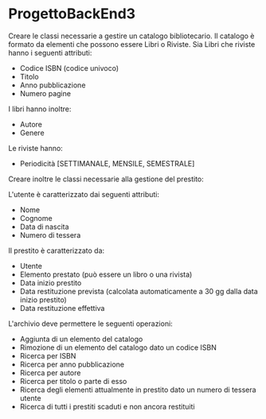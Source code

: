 # ProgettoBackEnd3
Creare le classi necessarie a gestire un catalogo bibliotecario. Il catalogo è formato da elementi che possono essere Libri o Riviste. Sia Libri che riviste hanno i seguenti attributi:
- Codice ISBN (codice univoco)
- Titolo
- Anno pubblicazione
- Numero pagine

I libri hanno inoltre:
- Autore
- Genere

Le riviste hanno:
- Periodicità [SETTIMANALE, MENSILE, SEMESTRALE]

Creare inoltre le classi necessarie alla gestione del prestito:

L'utente è caratterizzato dai seguenti attributi:
- Nome
- Cognome
- Data di nascita
- Numero di tessera

Il prestito è caratterizzato da:
- Utente 
- Elemento prestato (può essere un libro o una rivista)
- Data inizio prestito
- Data restituzione prevista (calcolata automaticamente a 30 gg dalla data inizio prestito)
- Data restituzione effettiva


L'archivio deve permettere le seguenti operazioni:
- Aggiunta di un elemento del catalogo
- Rimozione di un elemento del catalogo dato un codice ISBN
- Ricerca per ISBN
- Ricerca per anno pubblicazione
- Ricerca per autore
- Ricerca per titolo o parte di esso
- Ricerca degli elementi attualmente in prestito dato un numero di tessera utente
- Ricerca di tutti i prestiti scaduti e non ancora restituiti
